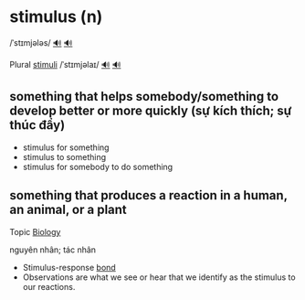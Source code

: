 # stimulus (n)

/ˈstɪmjələs/ [🔊](https://www.oxfordlearnersdictionaries.com/media/english/uk_pron/s/sti/stimu/stimulus__gb_1.mp3) [🔊](https://www.oxfordlearnersdictionaries.com/media/english/us_pron/s/sti/stimu/stimulus__us_1.mp3)

Plural [stimuli]() /ˈstɪmjəlaɪ/ [🔊](https://www.oxfordlearnersdictionaries.com/media/english/uk_pron/s/sti/stimu/stimuli__gb_1.mp3) [🔊](https://www.oxfordlearnersdictionaries.com/media/english/us_pron/s/sti/stimu/stimuli__us_1.mp3)

## something that helps somebody/something to develop better or more quickly (sự kích thích; sự thúc đẩy)

- stimulus for something
- stimulus to something
- stimulus for somebody to do something

## something that produces a reaction in a human, an animal, or a plant

Topic [Biology](../topics/biology.md#biology)

nguyên nhân; tác nhân

- Stimulus-response [bond](../b/bond-n.md#something-that-forms-a-connection-between-people-or-groups-such-as-a-feeling-of-friendship-or-shared-ideas-and-experiences-mối-liên-kết)
- Observations are what we see or hear that we identify as the stimulus to our reactions.